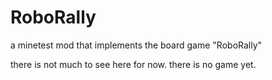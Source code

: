 # RoboRally
a minetest mod that implements the board game "RoboRally"

there is not much to see here for now.
there is no game yet.
